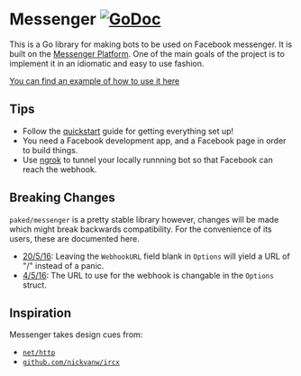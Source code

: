 # Messenger [![GoDoc](https://godoc.org/github.com/paked/messenger?status.svg)](https://godoc.org/github.com/paked/messenger)

This is a Go library for making bots to be used on Facebook messenger. It is built on the [Messenger Platform](https://developers.facebook.com/docs/messenger-platform). One of the main goals of the project is to implement it in an idiomatic and easy to use fashion.

[You can find an example of how to use it here](https://github.com/paked/messenger/blob/master/cmd/bot/main.go)

## Tips

- Follow the [quickstart](https://developers.facebook.com/docs/messenger-platform/quickstart) guide for getting everything set up!
- You need a Facebook development app, and a Facebook page in order to build things.
- Use [ngrok](https://ngrok.com) to tunnel your locally runnning bot so that Facebook can reach the webhook.

## Breaking Changes

`paked/messenger` is a pretty stable library however, changes will be made which might break backwards compatibility. For the convenience of its users, these are documented here.


- [20/5/16](https://github.com/paked/messenger/commit/1dc4bcc67dec50e2f58436ffbc7d61ca9da5b943): Leaving the `WebhookURL` field blank in `Options` will yield a URL of "/" instead of a panic.
- [4/5/16](https://github.com/paked/messenger/commit/eb0e72a5dcd3bfaffcfe88dced6d6ac5247f9da1): The URL to use for the webhook is changable in the `Options` struct. 

## Inspiration

Messenger takes design cues from:

- [`net/http`](https://godoc.org/net/http)
- [`github.com/nickvanw/ircx`](https://github.com/nickvanw/ircx)
